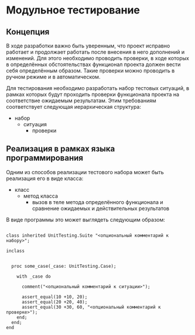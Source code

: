 # Модульное тестирование

## Концепция

В ходе разработки важно быть уверенным, что проект исправно работает и продолжает работать после внесения в него дополнений и изменений. Для этого необходимо проводить проверки, в ходе которых в определённых обстоятельствах функционал проекта должен вести себя определённым образом. Такие проверки можно проводить в ручном режиме и в автоматическом.

Для тестирования необходимо разработать набор тестовых ситуаций, в рамках которых будут проходить проверки функционала проекта на соответствие ожидаемым результатам. Этим требованиям соответствует следующая иерархическая структура:

* набор
  * ситуация
    * проверки

## Реализация в рамках языка программирования

Одним из способов реализации тестового набора может быть реализация его в виде класса:

* класс
  * метод класса
    * вызов в теле метода определённого функционала и сравнение ожидаемых и действительных результатов

В виде программы это может выглядеть следующим образом:

```

class inherited UnitTesting.Suite "<опциональный комментарий к набору>";

inclass


  proc some_case(_case: UnitTesting.Case);

    with _case do

      comment("<опциональный комментарий к ситуации>");

      assert_equal(10 +10, 20);
      assert_equal(20 +20, 40);
      assert_equal(30 +30, 60, "<опциональный комментарий к проверке>");
    end;
  end;
end
```
